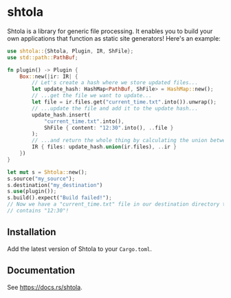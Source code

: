 # shtola

Shtola is a library for generic file processing. It enables you to build your
own applications that function as static site generators! Here's an example:

``` rust
use shtola::{Shtola, Plugin, IR, ShFile};
use std::path::PathBuf;

fn plugin() -> Plugin {
	Box::new(|ir: IR| {
		// Let's create a hash where we store updated files...
		let update_hash: HashMap<PathBuf, ShFile> = HashMap::new();
		// ...get the file we want to update...
		let file = ir.files.get("current_time.txt".into()).unwrap();
		// ...update the file and add it to the update hash...
		update_hash.insert(
			"current_time.txt".into(),
			ShFile { content: "12:30".into(), ..file }
		);
		// ...and return the whole thing by calculating the union between our hashes!
		IR { files: update_hash.union(ir.files), ..ir }
	})
}

let mut s = Shtola::new();
s.source("my_source");
s.destination("my_destination")
s.use(plugin());
s.build().expect("Build failed!");
// Now we have a "current_time.txt" file in our destination directory that
// contains "12:30"!
```

## Installation

Add the latest version of Shtola to your `Cargo.toml`.

## Documentation

See https://docs.rs/shtola.

